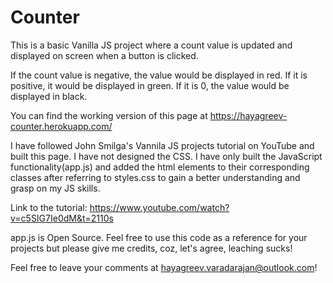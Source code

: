 # Counter

This is a basic Vanilla JS project where a count value is updated and displayed on screen when a button is clicked. 

If the count value is negative, the value would be displayed in red. If it is positive, it would be displayed in green. If it is 0, the value would be displayed in black.

You can find the working version of this page at https://hayagreev-counter.herokuapp.com/

I have followed John Smilga's Vannila JS projects tutorial on YouTube and built this page. I have not designed the CSS. I have only built the JavaScript functionality(app.js) and added the html elements to their corresponding classes after referring to styles.css to gain a better understanding and grasp on my JS skills.

Link to the tutorial: https://www.youtube.com/watch?v=c5SIG7Ie0dM&t=2110s

app.js is Open Source. Feel free to use this code as a reference for your projects but please give me credits, coz, let's agree, leaching sucks!

Feel free to leave your comments at hayagreev.varadarajan@outlook.com!
